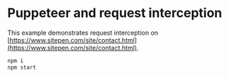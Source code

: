 
# Puppeteer and request interception

This example demonstrates request interception on [https://www.sitepen.com/site/contact.html](https://www.sitepen.com/site/contact.html).

```sh
npm i
npm start
```
